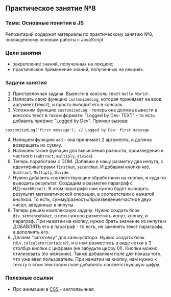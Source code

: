 ## Практическое занятие №8

### Тема: Основные понятия в JS

Репозитарий содержит материалы по практическому занятию №8, посвященному основам работы с JavaScript.

### Цели занятия
- закрепление знаний, полученных на лекциях;
- практическое применение знаний, полученных на лекциях.

### Задачи занятия
1. Пристрелочная задача. Вывести в консоль текст `Hello World!`.
2. Написать свою функцию `customizedLog`, которая принимает на вход аргумент (текст), и просто выводит его в консоль.
3. Усложним функцию `customizedLog` - теперь она должна вывести в консоль текст в таком формате: "Logged by Dev: TEXT" - то есть добавить префикс "Logged by Dev". Пример вызова:
```
customizedLog('first message'); // Logged by Dev: first message
```
4. Напишем функцию `add` - она принимает 2 аргумента, и должна возвращать их сумму.
5. Напишем также функции для вычисления разности, произведения и частного (`subtract`, `multiply`, `divide`).
6. Теперь поработаем с DOM. Добавим в нашу разметку два инпута, с идентификаторами `firstNum`, `secondNum`. И добавим кнопки `Add`, `Subtract`, `Multiply`, `Divide`.
7. Нужно добавить соответствующие обработчики на кнопки, и куда-то выводить результат. Создадим в разметке параграф с ИД=`mathResult`. В этом параграфе нам нужно будет выводить результат математической операции, в соответствии с нажатой кнопкой. То есть, сумму/разность/произведение/частное двух чисел, введенных в инпуты.
8. Теперь решим комплексную задачу. Нужно создать блок `div.sentenceMaker`, в нем нужноо разместить инпут, кнопку, и параграф. При нажатии на кнопку, нужно брать значение из инпута и ДОБАВЛЯТЬ его в параграф - то есть, не заменять текст параграфа, а дополнять его.
9. Делаем "заготовку" для калькулятора. Нужно создать блок (`div.calculatorContainer`), и в нем разместить в виде сетки в 3 столбца кнопки с цифрами (не забудьте цифру 0!). Кнопки можно стилизовать (по желанию). Также добавляем поле для показа того, что уже ввел пользователь. При нажатии на кнопку, нам нужно к тексту в этом текстовом поле добавлять соответствующую цифру.

### Полезные ссылки
 - Про анимации в [CSS](https://css-tricks.com/almanac/properties/a/animation/) - англоязычная.